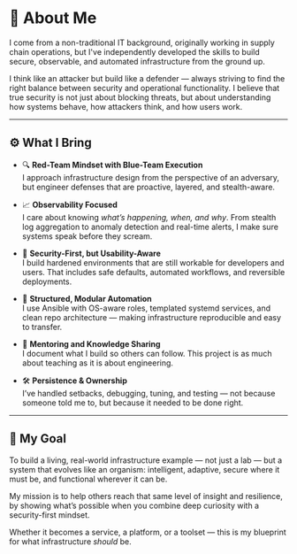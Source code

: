 # 🧠 About Me

I come from a non-traditional IT background, originally working in supply chain operations, but I've independently developed the skills to build secure, observable, and automated infrastructure from the ground up.

I think like an attacker but build like a defender — always striving to find the right balance between security and operational functionality. I believe that true security is not just about blocking threats, but about understanding how systems behave, how attackers think, and how users work.

---

## ⚙️ What I Bring

- 🔍 **Red-Team Mindset with Blue-Team Execution**  
  I approach infrastructure design from the perspective of an adversary, but engineer defenses that are proactive, layered, and stealth-aware.

- 📈 **Observability Focused**  
  I care about knowing *what’s happening, when, and why*. From stealth log aggregation to anomaly detection and real-time alerts, I make sure systems speak before they scream.

- 🔐 **Security-First, but Usability-Aware**  
  I build hardened environments that are still workable for developers and users. That includes safe defaults, automated workflows, and reversible deployments.

- 🧩 **Structured, Modular Automation**  
  I use Ansible with OS-aware roles, templated systemd services, and clean repo architecture — making infrastructure reproducible and easy to transfer.

- 🤝 **Mentoring and Knowledge Sharing**  
  I document what I build so others can follow. This project is as much about teaching as it is about engineering.

- 🛠️ **Persistence & Ownership**  
  I’ve handled setbacks, debugging, tuning, and testing — not because someone told me to, but because it needed to be done right.

---

## 🎯 My Goal

To build a living, real-world infrastructure example — not just a lab — but a system that evolves like an organism: intelligent, adaptive, secure where it must be, and functional wherever it can be.

My mission is to help others reach that same level of insight and resilience, by showing what’s possible when you combine deep curiosity with a security-first mindset.

Whether it becomes a service, a platform, or a toolset — this is my blueprint for what infrastructure *should* be.

